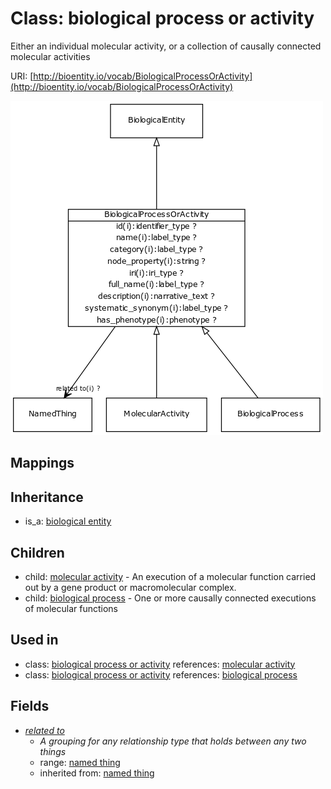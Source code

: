 # Class: biological process or activity


Either an individual molecular activity, or a collection of causally connected molecular activities

URI: [http://bioentity.io/vocab/BiologicalProcessOrActivity](http://bioentity.io/vocab/BiologicalProcessOrActivity)

![img](images/BiologicalProcessOrActivity.png)
## Mappings

## Inheritance

 *  is_a: [biological entity](BiologicalEntity.md)
## Children

 *  child: [molecular activity](MolecularActivity.md) - An execution of a molecular function carried out by a gene product or macromolecular complex.
 *  child: [biological process](BiologicalProcess.md) - One or more causally connected executions of molecular functions
## Used in

 *  class: [biological process or activity](BiologicalProcessOrActivity.md) references: [molecular activity](MolecularActivity.md)
 *  class: [biological process or activity](BiologicalProcessOrActivity.md) references: [biological process](BiologicalProcess.md)
## Fields

 * _[related to](related_to.md)_
    * _A grouping for any relationship type that holds between any two things_
    * range: [named thing](NamedThing.md)
    * inherited from: [named thing](NamedThing.md)
